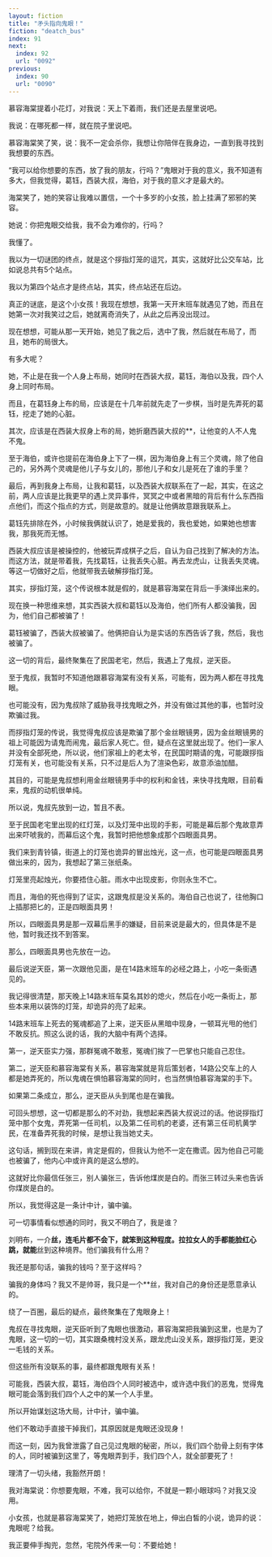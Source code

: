 ```yaml
---
layout: fiction
title: "矛头指向鬼眼！"
fiction: "deatch_bus"
index: 91
next:
  index: 92
  url: "0092"
previous:
  index: 90
  url: "0090"
---
```

慕容海棠提着小花灯，对我说：天上下着雨，我们还是去屋里说吧。

我说：在哪死都一样，就在院子里说吧。

慕容海棠笑了笑，说：我不一定会杀你，我想让你陪伴在我身边，一直到我寻找到我想要的东西。

“我可以给你想要的东西，放了我的朋友，行吗？”鬼眼对于我的意义，我不知道有多大，但我觉得，葛钰，西装大叔，海伯，对于我的意义才是最大的。

海棠笑了，她的笑容让我难以置信，一个十多岁的小女孩，脸上挂满了邪邪的笑容。

她说：你把鬼眼交给我，我不会为难你的，行吗？

我懂了。

我以为一切谜团的终点，就是这个拶指灯笼的诅咒，其实，这就好比公交车站，比如说总共有5个站点。

我以为第四个站点才是终点站，其实，终点站还在后边。

真正的谜底，是这个小女孩！我现在想想，我第一天开末班车就遇见了她，而且在她第一次对我笑过之后，她就离奇消失了，从此之后再没出现过。

现在想想，可能从那一天开始，她见了我之后，选中了我，然后就在布局了，而且，她布的局很大。

有多大呢？

她，不止是在我一个人身上布局，她同时在西装大叔，葛钰，海伯以及我，四个人身上同时布局。

而且，在葛钰身上布的局，应该是在十几年前就先走了一步棋，当时是先弄死的葛钰，挖走了她的心脏。

其次，应该是在西装大叔身上布的局，她折磨西装大叔的**，让他变的人不人鬼不鬼。

至于海伯，或许也提前在海伯身上下了一棋，因为海伯身上有三个灵魂，除了他自己的，另外两个灵魂是他儿子与女儿的，那他儿子和女儿是死在了谁的手里？

最后，再到我身上布局，让我和葛钰，以及西装大叔联系在了一起，其实，在这之前，两人应该是比我更早的遇上灵异事件，冥冥之中或者黑暗的背后有什么东西指点他们，而这个指点的方式，则是故意的。就是让他俩故意跟我联系上。

葛钰先排除在外，小时候我俩就认识了，她是爱我的，我也爱她，如果她也想害我，那我死而无憾。

西装大叔应该是被操控的，他被玩弄成棋子之后，自认为自己找到了解决的方法。而这方法，就是带着我，先找葛钰，让我丢失心脏。再去龙虎山，让我丢失灵魂。等这一切做好之后，他就带我去破解拶指灯笼。

其实，拶指灯笼，这个传说根本就是假的，就是慕容海棠在背后一手演绎出来的。

现在换一种思维来想，其实西装大叔和葛钰以及海伯，他们所有人都没骗我，因为，他们自己都被骗了！

葛钰被骗了，西装大叔被骗了。他俩把自认为是实话的东西告诉了我，然后，我也被骗了。

这一切的背后，最终聚集在了民国老宅，然后，我遇上了鬼叔，逆天臣。

至于鬼叔，我暂时不知道他跟慕容海棠有没有关系，可能有，因为两人都在寻找鬼眼。

也可能没有，因为鬼叔除了威胁我寻找鬼眼之外，并没有做过其他的事，也暂时没欺骗过我。

而拶指灯笼的传说，我觉得鬼叔应该是欺骗了那个金丝眼镜男，因为金丝眼镜男的祖上可能因为请鬼而闹鬼，最后家人死亡。但，疑点在这里就出现了。他们一家人并没有全部死绝，所以说，他们家祖上的老太爷，在民国时期请的鬼，可能跟拶指灯笼有关，也可能没有关系，只不过是后人为了渲染色彩，故意添油加醋。

其目的，可能是鬼叔想利用金丝眼镜男手中的权利和金钱，来快寻找鬼眼，目前看来，鬼叔的动机很单纯。

所以说，鬼叔先放到一边，暂且不表。

至于民国老宅里出现的红灯笼，以及灯笼中出现的手影，可能是幕后那个鬼故意弄出来吓唬我的，而幕后这个鬼，我暂时把他想象成那个四眼面具男。

我们来到青铃镇，街道上的灯笼也诡异的冒出烛光，这一点，也可能是四眼面具男做出来的，因为，我想起了第三张纸条。

灯笼里亮起烛光，你要捂住心脏。雨水中出现皮影，你则永生不亡。

而且，海伯的死也得到了证实，这跟鬼叔是没关系的。海伯自己也说了，往他胸口上插那把匕的，正是四眼面具男！

所以，四眼面具男是那一双幕后黑手的嫌疑，目前来说是最大的，但具体是不是他，暂时我还找不到答案。

那么，四眼面具男也先放在一边。

最后说逆天臣，第一次跟他见面，是在14路末班车的必经之路上，小吃一条街遇见的。

我记得很清楚，那天晚上14路末班车莫名其妙的熄火，然后在小吃一条街上，那些本来用以装饰的灯笼，却诡异的亮了起来。

14路末班车上死去的冤魂都追了上来，逆天臣从黑暗中现身，一顿耳光甩的他们不敢反抗。照这么说的话，我的大脑中有两个选择。

第一，逆天臣实力强，那群冤魂不敢惹，冤魂们挨了一巴掌也只能自己忍住。

第二，逆天臣和慕容海棠有关系，慕容海棠就是背后策划者，14路公交车上的人都是她弄死的，所以鬼魂在惧怕慕容海棠的同时，也当然惧怕慕容海棠的手下。

如果第二条成立，那么，逆天臣从头到尾也是在骗我。

可回头想想，这一切都是那么的不对劲，我想起来西装大叔说过的话。他说拶指灯笼中那个女鬼，弄死第一任司机，以及第二任司机的老婆，还有第三任司机黄学民，在准备弄死我的时候，是想让我当她丈夫。

这句话，搁到现在来讲，肯定是假的，但我认为他不一定在撒谎。因为他自己可能也被骗了，他内心中或许真的是这么想的。

这就好比你最信任张三，别人骗张三，告诉他煤炭是白的。而张三转过头来也告诉你煤炭是白的。

所以，我觉得这是一条计中计，骗中骗。

可一切事情看似想通的同时，我又不明白了，我是谁？

刘明布，一介**丝，连毛片都不会下，就笨到这种程度。拉拉女人的手都能脸红心跳，就能**丝到这种境界。他们骗我有什么用？

我还是那句话，骗我的钱吗？至于这样吗？

骗我的身体吗？我又不是帅哥，我只是一个**丝，我对自己的身份还是愿意承认的。

绕了一百圈，最后的疑点，最终聚集在了鬼眼身上！

鬼叔在寻找鬼眼，逆天臣听到了鬼眼也很激动，慕容海棠把我骗到这里，也是为了鬼眼，这一切的一切，其实跟桑槐村没关系，跟龙虎山没关系，跟拶指灯笼，更没一毛钱的关系。

但这些所有没联系的事，最终都跟鬼眼有关系！

可能我，西装大叔，葛钰，海伯四个人同时被选中，或许选中我们的恶鬼，觉得鬼眼可能会落到我们四个人之中的某一个人手里。

所以开始谋划这场大局，计中计，骗中骗。

他们不敢动手直接干掉我们，其原因就是鬼眼还没现身！

而这一刻，因为我曾泄露了自己见过鬼眼的秘密，所以，我们四个肋骨上刻有字体的人，同时被骗到这里了，等鬼眼弄到手，我们四个人，就全部要死了！

理清了一切头绪，我豁然开朗！

我对海棠说：你想要鬼眼，不难，我可以给你，不就是一颗小眼球吗？对我又没用。

小女孩，也就是慕容海棠笑了，她把灯笼放在地上，伸出白皙的小说，诡异的说：鬼眼呢？给我。

我正要伸手掏兜，忽然，宅院外传来一句：不要给她！